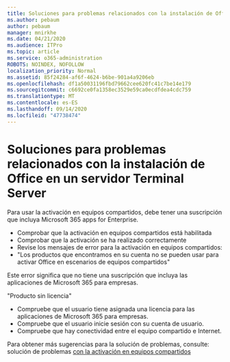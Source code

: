 ```yaml
---
title: Soluciones para problemas relacionados con la instalación de Office en un servidor Terminal Server
ms.author: pebaum
author: pebaum
manager: mnirkhe
ms.date: 04/21/2020
ms.audience: ITPro
ms.topic: article
ms.service: o365-administration
ROBOTS: NOINDEX, NOFOLLOW
localization_priority: Normal
ms.assetid: 85f24284-af6f-4624-b6be-901a4a9206eb
ms.openlocfilehash: df1a50031196fbd79662cee620fc41c7be14e179
ms.sourcegitcommit: c6692ce0fa1358ec3529e59ca0ecdfdea4cdc759
ms.translationtype: MT
ms.contentlocale: es-ES
ms.lasthandoff: 09/14/2020
ms.locfileid: "47738474"
---
```

# <a name="solutions-for-issues-around-installing-office-on-a-terminal-server"></a>Soluciones para problemas relacionados con la instalación de Office en un servidor Terminal Server

Para usar la activación en equipos compartidos, debe tener una suscripción que incluya Microsoft 365 apps for Enterprise.
  
- Comprobar que la activación en equipos compartidos está habilitada
- Comprobar que la activación se ha realizado correctamente
- Revise los mensajes de error para la activación en equipos compartidos:
- "Los productos que encontramos en su cuenta no se pueden usar para activar Office en escenarios de equipos compartidos"
  
Este error significa que no tiene una suscripción que incluya las aplicaciones de Microsoft 365 para empresas.

"Producto sin licencia"

- Compruebe que el usuario tiene asignada una licencia para las aplicaciones de Microsoft 365 para empresas.
- Compruebe que el usuario inicie sesión con su cuenta de usuario.
- Compruebe que hay conectividad entre el equipo compartido e Internet.

Para obtener más sugerencias para la solución de problemas, consulte: solución de problemas [con la activación en equipos compartidos](https://docs.microsoft.com/DeployOffice/troubleshoot-shared-computer-activation)